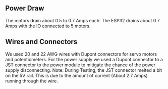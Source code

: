 ## Power Draw
The motors drain about 0.5 to 0.7 Amps each.
The ESP32 drains about 0.7 Amps with the IO connected to 5 motors.

## Wires and Connectors
We used 20 and 22 AWG wires with Dupont connectors for servo motors and potentiometers. For the power supply we used a Dupont connector to a JST connector to the power module to mitigate the chance of the power supply disconnecting.
Note: During Testing, the JST connector melted a bit on the 5V rail. This is due to the amount of current (About 2.7 Amps) running through the wire.
